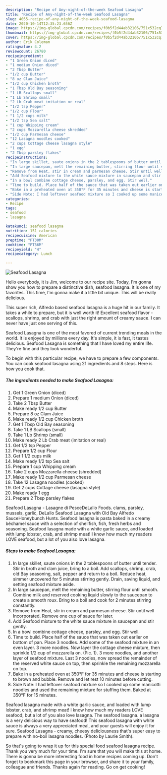 ```yaml
---
description: "Recipe of Any-night-of-the-week Seafood Lasagna"
title: "Recipe of Any-night-of-the-week Seafood Lasagna"
slug: 4055-recipe-of-any-night-of-the-week-seafood-lasagna
date: 2020-10-14T12:35:23.656Z
image: https://img-global.cpcdn.com/recipes/f0b5f2d44ab32106/751x532cq70/seafood-lasagna-recipe-main-photo.jpg
thumbnail: https://img-global.cpcdn.com/recipes/f0b5f2d44ab32106/751x532cq70/seafood-lasagna-recipe-main-photo.jpg
cover: https://img-global.cpcdn.com/recipes/f0b5f2d44ab32106/751x532cq70/seafood-lasagna-recipe-main-photo.jpg
author: Erik Coleman
ratingvalue: 4.2
reviewcount: 26780
recipeingredient:
- "1 Green Onion diced"
- "1 medium Onion diced"
- "2 Tbsp Butter"
- "1/2 cup Butter"
- "8 oz Clam Juice"
- "1/2 cup Chicken broth"
- "1 Tbsp Old Bay seasoning"
- "1 LB Scallops small"
- "1 Lb Shrimp small"
- "2 Lb Crab meat imitation or real"
- "1/2 tsp Pepper"
- "1/2 cup Flour"
- "1 1/2 cups milk"
- "1/2 tsp Sea salt"
- "1 cup Whipping cream"
- "2 cups Mozzarella cheese shredded"
- "1/2 cup Parmesan cheese"
- "12 Lasagna noodles cooked"
- "2 cups Cottage cheese lasagna style"
- "1 egg"
- "2 Tbsp parsley flakes"
recipeinstructions:
- "In large skillet, saute onions in the 2 tablespoons of butter until tender. Stir in broth and clam juice, bring to a boil. Add scallops, shrimp, crab, old Bay seasoning, salt, pepper and return to a boil. Reduce heat, simmer uncovered for 5 minutes stirring gently. Drain, saving liquid, and setting seafood mixture aside."
- "In large saucepan, melt the remaining butter, stirring flour until smooth. Combine milk and reserved cooking liquid slowly to the saucepan to create a smooth roux. Bring to a boil and cook for 2 minutes stirring constantly."
- "Remove from Heat, stir in cream and parmesan cheese. Stir until well Incorporated. Remove one cup of sauce for later."
- "Add Seafood mixture to the white sauce mixture in saucepan and stir gently."
- "In a bowl combine cottage cheese, parsley, and egg. Stir well."
- "Time to build. Place half of the sauce that was taken out earlier on bottom of pan. Place 3 noodles. Add some of the seafood mixture in an even layer. 3 more noodles. Now layer the cottage cheese mixture, then sprinkle 1/2 cup of mozzarella on. (Pic. 1). 3 more noodles, and another layer of seafood mixture. Last 3 noodles, now spread the remainder of the reserved white sauce on top, then sprinkle the remaining mozzarella on top."
- "Bake in a preheated oven at 350°F for 35 minutes and cheese is starting to brown and bubble. Remove and let rest 10 minutes before cutting."
- "Side Note: I had leftover seafood mixture so I cooked up some manicotti noodles and used the remaining mixture for stuffing them. Baked at 350°F for 15 minutes."
categories:
- Recipe
tags:
- seafood
- lasagna

katakunci: seafood lasagna 
nutrition: 151 calories
recipecuisine: American
preptime: "PT30M"
cooktime: "PT36M"
recipeyield: "4"
recipecategory: Lunch

---
```



![Seafood Lasagna](https://img-global.cpcdn.com/recipes/f0b5f2d44ab32106/751x532cq70/seafood-lasagna-recipe-main-photo.jpg)

Hello everybody, it is Jim, welcome to our recipe site. Today, I'm gonna show you how to prepare a distinctive dish, seafood lasagna. It is one of my favorites. This time, I'm gonna make it a little bit unique. This will be really delicious.

This super rich, Alfredo based seafood lasagna is a huge hit in our family. It takes a while to prepare, but it is well worth it! Excellent seafood flavor - scallops, shrimp, and crab with just the right amount of creamy sauce. I can never have just one serving of this.

Seafood Lasagna is one of the most favored of current trending meals in the world. It is enjoyed by millions every day. It's simple, it is fast, it tastes delicious. Seafood Lasagna is something that I have loved my entire life. They're fine and they look wonderful.


To begin with this particular recipe, we have to prepare a few components. You can cook seafood lasagna using 21 ingredients and 8 steps. Here is how you cook that.

<!--inarticleads1-->

##### The ingredients needed to make Seafood Lasagna:

1. Get 1 Green Onion (diced)
1. Prepare 1 medium Onion (diced)
1. Take 2 Tbsp Butter
1. Make ready 1/2 cup Butter
1. Prepare 8 oz Clam Juice
1. Make ready 1/2 cup Chicken broth
1. Get 1 Tbsp Old Bay seasoning
1. Take 1 LB Scallops (small)
1. Take 1 Lb Shrimp (small)
1. Make ready 2 Lb Crab meat (imitation or real)
1. Get 1/2 tsp Pepper
1. Prepare 1/2 cup Flour
1. Get 1 1/2 cups milk
1. Make ready 1/2 tsp Sea salt
1. Prepare 1 cup Whipping cream
1. Take 2 cups Mozzarella cheese (shredded)
1. Make ready 1/2 cup Parmesan cheese
1. Take 12 Lasagna noodles (cooked)
1. Get 2 cups Cottage cheese (lasagna style)
1. Make ready 1 egg
1. Prepare 2 Tbsp parsley flakes


Seafood Lasagna - Lasagne di PesceDeLallo Foods. clams, parsley, mussels, garlic, DeLallo Seafood Lasagna with Old Bay Alfredo SauceHoneybunch Hunts. Seafood lasagna is pasta baked in a creamy béchamel sauce with a selection of shellfish, fish, fresh herbs and seasoning. Seafood lasagna made with a white garlic sauce, and loaded with lump lobster, crab, and shrimp meat! I know how much my readers LOVE seafood, but a lot of you also love lasagna. 

<!--inarticleads2-->

##### Steps to make Seafood Lasagna:

1. In large skillet, saute onions in the 2 tablespoons of butter until tender. Stir in broth and clam juice, bring to a boil. Add scallops, shrimp, crab, old Bay seasoning, salt, pepper and return to a boil. Reduce heat, simmer uncovered for 5 minutes stirring gently. Drain, saving liquid, and setting seafood mixture aside.
1. In large saucepan, melt the remaining butter, stirring flour until smooth. Combine milk and reserved cooking liquid slowly to the saucepan to create a smooth roux. Bring to a boil and cook for 2 minutes stirring constantly.
1. Remove from Heat, stir in cream and parmesan cheese. Stir until well Incorporated. Remove one cup of sauce for later.
1. Add Seafood mixture to the white sauce mixture in saucepan and stir gently.
1. In a bowl combine cottage cheese, parsley, and egg. Stir well.
1. Time to build. Place half of the sauce that was taken out earlier on bottom of pan. Place 3 noodles. Add some of the seafood mixture in an even layer. 3 more noodles. Now layer the cottage cheese mixture, then sprinkle 1/2 cup of mozzarella on. (Pic. 1). 3 more noodles, and another layer of seafood mixture. Last 3 noodles, now spread the remainder of the reserved white sauce on top, then sprinkle the remaining mozzarella on top.
1. Bake in a preheated oven at 350°F for 35 minutes and cheese is starting to brown and bubble. Remove and let rest 10 minutes before cutting.
1. Side Note: I had leftover seafood mixture so I cooked up some manicotti noodles and used the remaining mixture for stuffing them. Baked at 350°F for 15 minutes.


Seafood lasagna made with a white garlic sauce, and loaded with lump lobster, crab, and shrimp meat! I know how much my readers LOVE seafood, but a lot of you also love lasagna. The seafood lasagna. a lasagna is a very delicious way to have seafood! This seafood lasagna with white sauce is always a very appreciated meal, and your guests will enjoy it for sure. Seafood Lasagna - creamy, cheesy deliciousness that&#39;s super easy to prepare with no-boil lasagna noodles. (Photo by Laurie Smith). 

So that's going to wrap it up for this special food seafood lasagna recipe. Thank you very much for your time. I'm sure that you will make this at home. There is gonna be more interesting food in home recipes coming up. Don't forget to bookmark this page in your browser, and share it to your family, colleague and friends. Thanks again for reading. Go on get cooking!
